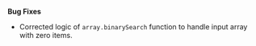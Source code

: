 **Bug Fixes**

* Corrected logic of `array.binarySearch` function to handle input array with zero items.